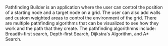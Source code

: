 Pathfinding Builder is an application where the user can control the position of a starting node and a target node on a grid. The user can also add walls and custom weighted areas to control the environment of the grid. There are multiple pathfinding algorithms that can be visualized to see how they work and the path that they create. The pathfinding algorithmns include: Breadth-first search, Depth-first Search, Dijkstra's Algorithm, and A* Search.
